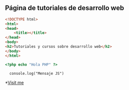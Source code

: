 ## Página de tutoriales de desarrollo web

```html
<!DOCTYPE html>
<html>
<head>
	<title></title>
</head>
<body>
<h2>Tutoriales y cursos sobre desarrollo web</h2>
</body>
</html>
```
```php
<?php echo "Hola PHP" ?>
```

```JS
  console.log("Mensaje JS")
```
*[Visit me](http://www.isit.com.co)
